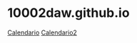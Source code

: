 # 10002daw.github.io
[Calendario](./calendario/mayo2021.html)
[Calendario2](https://10002daw.github.io/calendario/mayo2021.html)